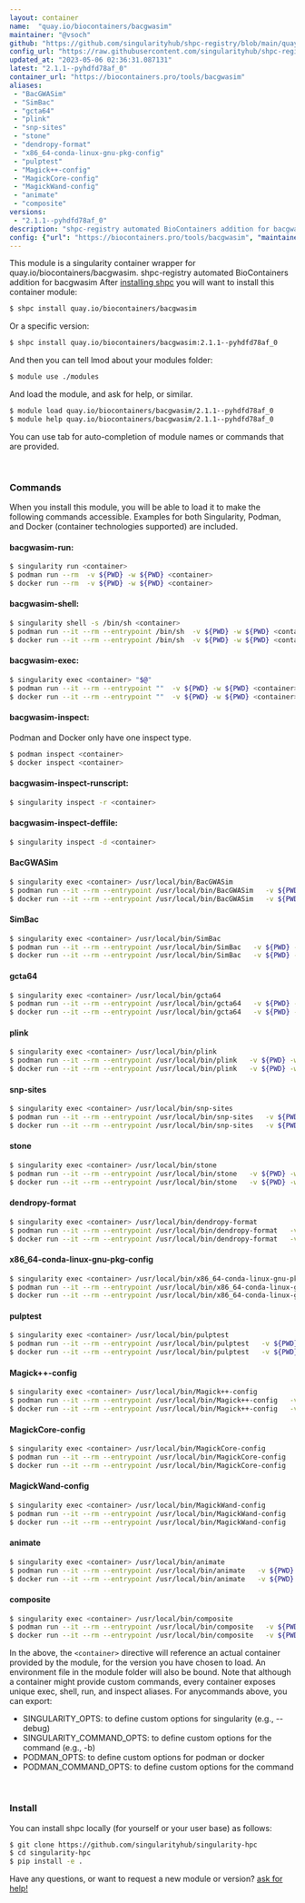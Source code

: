 ```yaml
---
layout: container
name:  "quay.io/biocontainers/bacgwasim"
maintainer: "@vsoch"
github: "https://github.com/singularityhub/shpc-registry/blob/main/quay.io/biocontainers/bacgwasim/container.yaml"
config_url: "https://raw.githubusercontent.com/singularityhub/shpc-registry/main/quay.io/biocontainers/bacgwasim/container.yaml"
updated_at: "2023-05-06 02:36:31.087131"
latest: "2.1.1--pyhdfd78af_0"
container_url: "https://biocontainers.pro/tools/bacgwasim"
aliases:
 - "BacGWASim"
 - "SimBac"
 - "gcta64"
 - "plink"
 - "snp-sites"
 - "stone"
 - "dendropy-format"
 - "x86_64-conda-linux-gnu-pkg-config"
 - "pulptest"
 - "Magick++-config"
 - "MagickCore-config"
 - "MagickWand-config"
 - "animate"
 - "composite"
versions:
 - "2.1.1--pyhdfd78af_0"
description: "shpc-registry automated BioContainers addition for bacgwasim"
config: {"url": "https://biocontainers.pro/tools/bacgwasim", "maintainer": "@vsoch", "description": "shpc-registry automated BioContainers addition for bacgwasim", "latest": {"2.1.1--pyhdfd78af_0": "sha256:4b06901ae551a2f2fba28bd82a4bbda2d4046698f939e66cdfe3f303dc910847"}, "tags": {"2.1.1--pyhdfd78af_0": "sha256:4b06901ae551a2f2fba28bd82a4bbda2d4046698f939e66cdfe3f303dc910847"}, "docker": "quay.io/biocontainers/bacgwasim", "aliases": {"BacGWASim": "/usr/local/bin/BacGWASim", "SimBac": "/usr/local/bin/SimBac", "gcta64": "/usr/local/bin/gcta64", "plink": "/usr/local/bin/plink", "snp-sites": "/usr/local/bin/snp-sites", "stone": "/usr/local/bin/stone", "dendropy-format": "/usr/local/bin/dendropy-format", "x86_64-conda-linux-gnu-pkg-config": "/usr/local/bin/x86_64-conda-linux-gnu-pkg-config", "pulptest": "/usr/local/bin/pulptest", "Magick++-config": "/usr/local/bin/Magick++-config", "MagickCore-config": "/usr/local/bin/MagickCore-config", "MagickWand-config": "/usr/local/bin/MagickWand-config", "animate": "/usr/local/bin/animate", "composite": "/usr/local/bin/composite"}}
---
```


This module is a singularity container wrapper for quay.io/biocontainers/bacgwasim.
shpc-registry automated BioContainers addition for bacgwasim
After [installing shpc](#install) you will want to install this container module:


```bash
$ shpc install quay.io/biocontainers/bacgwasim
```

Or a specific version:

```bash
$ shpc install quay.io/biocontainers/bacgwasim:2.1.1--pyhdfd78af_0
```

And then you can tell lmod about your modules folder:

```bash
$ module use ./modules
```

And load the module, and ask for help, or similar.

```bash
$ module load quay.io/biocontainers/bacgwasim/2.1.1--pyhdfd78af_0
$ module help quay.io/biocontainers/bacgwasim/2.1.1--pyhdfd78af_0
```

You can use tab for auto-completion of module names or commands that are provided.

<br>

### Commands

When you install this module, you will be able to load it to make the following commands accessible.
Examples for both Singularity, Podman, and Docker (container technologies supported) are included.

#### bacgwasim-run:

```bash
$ singularity run <container>
$ podman run --rm  -v ${PWD} -w ${PWD} <container>
$ docker run --rm  -v ${PWD} -w ${PWD} <container>
```

#### bacgwasim-shell:

```bash
$ singularity shell -s /bin/sh <container>
$ podman run --it --rm --entrypoint /bin/sh  -v ${PWD} -w ${PWD} <container>
$ docker run --it --rm --entrypoint /bin/sh  -v ${PWD} -w ${PWD} <container>
```

#### bacgwasim-exec:

```bash
$ singularity exec <container> "$@"
$ podman run --it --rm --entrypoint ""  -v ${PWD} -w ${PWD} <container> "$@"
$ docker run --it --rm --entrypoint ""  -v ${PWD} -w ${PWD} <container> "$@"
```

#### bacgwasim-inspect:

Podman and Docker only have one inspect type.

```bash
$ podman inspect <container>
$ docker inspect <container>
```

#### bacgwasim-inspect-runscript:

```bash
$ singularity inspect -r <container>
```

#### bacgwasim-inspect-deffile:

```bash
$ singularity inspect -d <container>
```


#### BacGWASim

```bash
$ singularity exec <container> /usr/local/bin/BacGWASim
$ podman run --it --rm --entrypoint /usr/local/bin/BacGWASim   -v ${PWD} -w ${PWD} <container> -c " $@"
$ docker run --it --rm --entrypoint /usr/local/bin/BacGWASim   -v ${PWD} -w ${PWD} <container> -c " $@"
```


#### SimBac

```bash
$ singularity exec <container> /usr/local/bin/SimBac
$ podman run --it --rm --entrypoint /usr/local/bin/SimBac   -v ${PWD} -w ${PWD} <container> -c " $@"
$ docker run --it --rm --entrypoint /usr/local/bin/SimBac   -v ${PWD} -w ${PWD} <container> -c " $@"
```


#### gcta64

```bash
$ singularity exec <container> /usr/local/bin/gcta64
$ podman run --it --rm --entrypoint /usr/local/bin/gcta64   -v ${PWD} -w ${PWD} <container> -c " $@"
$ docker run --it --rm --entrypoint /usr/local/bin/gcta64   -v ${PWD} -w ${PWD} <container> -c " $@"
```


#### plink

```bash
$ singularity exec <container> /usr/local/bin/plink
$ podman run --it --rm --entrypoint /usr/local/bin/plink   -v ${PWD} -w ${PWD} <container> -c " $@"
$ docker run --it --rm --entrypoint /usr/local/bin/plink   -v ${PWD} -w ${PWD} <container> -c " $@"
```


#### snp-sites

```bash
$ singularity exec <container> /usr/local/bin/snp-sites
$ podman run --it --rm --entrypoint /usr/local/bin/snp-sites   -v ${PWD} -w ${PWD} <container> -c " $@"
$ docker run --it --rm --entrypoint /usr/local/bin/snp-sites   -v ${PWD} -w ${PWD} <container> -c " $@"
```


#### stone

```bash
$ singularity exec <container> /usr/local/bin/stone
$ podman run --it --rm --entrypoint /usr/local/bin/stone   -v ${PWD} -w ${PWD} <container> -c " $@"
$ docker run --it --rm --entrypoint /usr/local/bin/stone   -v ${PWD} -w ${PWD} <container> -c " $@"
```


#### dendropy-format

```bash
$ singularity exec <container> /usr/local/bin/dendropy-format
$ podman run --it --rm --entrypoint /usr/local/bin/dendropy-format   -v ${PWD} -w ${PWD} <container> -c " $@"
$ docker run --it --rm --entrypoint /usr/local/bin/dendropy-format   -v ${PWD} -w ${PWD} <container> -c " $@"
```


#### x86_64-conda-linux-gnu-pkg-config

```bash
$ singularity exec <container> /usr/local/bin/x86_64-conda-linux-gnu-pkg-config
$ podman run --it --rm --entrypoint /usr/local/bin/x86_64-conda-linux-gnu-pkg-config   -v ${PWD} -w ${PWD} <container> -c " $@"
$ docker run --it --rm --entrypoint /usr/local/bin/x86_64-conda-linux-gnu-pkg-config   -v ${PWD} -w ${PWD} <container> -c " $@"
```


#### pulptest

```bash
$ singularity exec <container> /usr/local/bin/pulptest
$ podman run --it --rm --entrypoint /usr/local/bin/pulptest   -v ${PWD} -w ${PWD} <container> -c " $@"
$ docker run --it --rm --entrypoint /usr/local/bin/pulptest   -v ${PWD} -w ${PWD} <container> -c " $@"
```


#### Magick++-config

```bash
$ singularity exec <container> /usr/local/bin/Magick++-config
$ podman run --it --rm --entrypoint /usr/local/bin/Magick++-config   -v ${PWD} -w ${PWD} <container> -c " $@"
$ docker run --it --rm --entrypoint /usr/local/bin/Magick++-config   -v ${PWD} -w ${PWD} <container> -c " $@"
```


#### MagickCore-config

```bash
$ singularity exec <container> /usr/local/bin/MagickCore-config
$ podman run --it --rm --entrypoint /usr/local/bin/MagickCore-config   -v ${PWD} -w ${PWD} <container> -c " $@"
$ docker run --it --rm --entrypoint /usr/local/bin/MagickCore-config   -v ${PWD} -w ${PWD} <container> -c " $@"
```


#### MagickWand-config

```bash
$ singularity exec <container> /usr/local/bin/MagickWand-config
$ podman run --it --rm --entrypoint /usr/local/bin/MagickWand-config   -v ${PWD} -w ${PWD} <container> -c " $@"
$ docker run --it --rm --entrypoint /usr/local/bin/MagickWand-config   -v ${PWD} -w ${PWD} <container> -c " $@"
```


#### animate

```bash
$ singularity exec <container> /usr/local/bin/animate
$ podman run --it --rm --entrypoint /usr/local/bin/animate   -v ${PWD} -w ${PWD} <container> -c " $@"
$ docker run --it --rm --entrypoint /usr/local/bin/animate   -v ${PWD} -w ${PWD} <container> -c " $@"
```


#### composite

```bash
$ singularity exec <container> /usr/local/bin/composite
$ podman run --it --rm --entrypoint /usr/local/bin/composite   -v ${PWD} -w ${PWD} <container> -c " $@"
$ docker run --it --rm --entrypoint /usr/local/bin/composite   -v ${PWD} -w ${PWD} <container> -c " $@"
```



In the above, the `<container>` directive will reference an actual container provided
by the module, for the version you have chosen to load. An environment file in the
module folder will also be bound. Note that although a container
might provide custom commands, every container exposes unique exec, shell, run, and
inspect aliases. For anycommands above, you can export:

 - SINGULARITY_OPTS: to define custom options for singularity (e.g., --debug)
 - SINGULARITY_COMMAND_OPTS: to define custom options for the command (e.g., -b)
 - PODMAN_OPTS: to define custom options for podman or docker
 - PODMAN_COMMAND_OPTS: to define custom options for the command

<br>

### Install

You can install shpc locally (for yourself or your user base) as follows:

```bash
$ git clone https://github.com/singularityhub/singularity-hpc
$ cd singularity-hpc
$ pip install -e .
```

Have any questions, or want to request a new module or version? [ask for help!](https://github.com/singularityhub/singularity-hpc/issues)